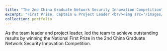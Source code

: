 ```yaml
---
title: "The 2nd China Graduate Network Security Innovation Competition"
excerpt: "First Prize, Captain & Project Leader <br/><img src='/images/2ndwangan.png'>"
collection: portfolio
---
```


As the team leader and project leader, led the team to achieve outstanding results by winning the National First Prize in the 2nd China Graduate Network Security Innovation Competition.
